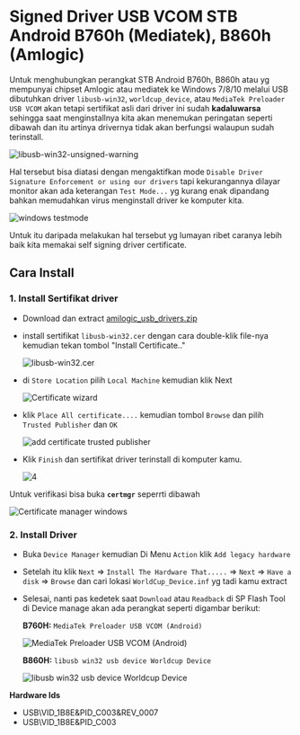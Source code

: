 # Signed Driver USB VCOM STB Android B760h (Mediatek), B860h (Amlogic)
Untuk menghubungkan perangkat STB Android B760h, B860h atau yg mempunyai chipset Amlogic atau mediatek ke Windows 7/8/10 melalui USB dibutuhkan driver  `libusb-win32`, `worldcup_device`, atau  `MediaTek Preloader USB VCOM`  akan tetapi sertifikat asli dari driver ini sudah **kadaluwarsa** sehingga saat menginstallnya kita akan menemukan peringatan seperti dibawah dan itu artinya drivernya tidak akan berfungsi walaupun sudah terinstall.

![libusb-win32-unsigned-warning](https://user-images.githubusercontent.com/760764/43999813-25ae4390-9e3e-11e8-9b9b-fb723fd59cc1.png)

Hal tersebut bisa diatasi dengan mengaktifkan mode `Disable Driver Signature Enforcement or using our drivers` tapi kekurangannya dilayar monitor akan ada keterangan `Test Mode...` yg kurang enak dipandang bahkan memudahkan virus menginstall driver ke komputer kita.

![windows testmode](https://user-images.githubusercontent.com/760764/59989993-a7a84280-966b-11e9-9f55-30b5936f965b.jpg)

Untuk itu daripada melakukan hal tersebut yg lumayan ribet caranya lebih baik kita memakai self signing driver certificate.

## Cara Install

### 1. Install Sertifikat driver
- Download dan extract [amilogic_usb_drivers.zip](https://raw.githubusercontent.com/ewwink/amlogic-usb-world-cup-driver-signed/master/amilogic_usb_drivers.zip)
- install sertifikat `libusb-win32.cer` dengan cara double-klik file-nya kemudian tekan tombol "Install Certificate.."
 
  ![libusb-win32.cer](https://user-images.githubusercontent.com/760764/89237853-8069c600-d61e-11ea-9c36-d6aeb842ff38.jpg)

- di `Store Location` pilih `Local Machine` kemudian klik Next

  ![Certificate wizard](https://user-images.githubusercontent.com/760764/89237865-8a8bc480-d61e-11ea-966f-ed5a19e27bd3.jpg)

- klik `Place All certificate....` kemudian tombol `Browse` dan pilih `Trusted Publisher` dan `OK`

  ![add certificate trusted publisher](https://user-images.githubusercontent.com/760764/89237866-8b245b00-d61e-11ea-8530-609687f292a1.jpg)

- Klik `Finish` dan sertifikat driver terinstall di komputer kamu.

  ![4](https://user-images.githubusercontent.com/760764/89237869-8bbcf180-d61e-11ea-9503-8a5746c39d56.jpg)

Untuk verifikasi bisa buka **`certmgr`** seperrti dibawah

  ![Certificate manager windows](https://user-images.githubusercontent.com/760764/89237870-8bbcf180-d61e-11ea-9bc4-a4765ec9103e.jpg)

### 2. Install Driver
- Buka `Device Manager` kemudian Di Menu `Action` klik `Add legacy hardware`
- Setelah itu klik `Next` =>  `Install The Hardware That.....` => `Next` => `Have a disk` => `Browse` dan cari lokasi `WorldCup_Device.inf` yg tadi kamu extract
- Selesai, nanti pas kedetek saat `Download` atau `Readback` di SP Flash Tool di Device manage akan ada perangkat seperti digambar berikut:

  **B760H:** `MediaTek Preloader USB VCOM (Android)`
  
  ![MediaTek Preloader USB VCOM (Android)](https://user-images.githubusercontent.com/760764/89237861-895a9780-d61e-11ea-9fb2-94a87a36d788.jpg)

  **B860H:** `libusb win32 usb device Worldcup Device`
  
  ![libusb win32 usb device Worldcup Device](https://user-images.githubusercontent.com/760764/89240988-e9097080-d627-11ea-9faf-2086c0f60291.jpg)

**Hardware Ids** 

 - USB\VID_1B8E&PID_C003&REV_0007
 - USB\VID_1B8E&PID_C003
